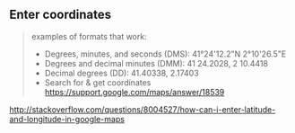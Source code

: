 ## Enter coordinates

> examples of formats that work:
>   - Degrees, minutes, and seconds (DMS): 41°24'12.2"N 2°10'26.5"E
>   - Degrees and decimal minutes (DMM): 41 24.2028, 2 10.4418
>   - Decimal degrees (DD): 41.40338, 2.17403
> - Search for & get coordinates https://support.google.com/maps/answer/18539

http://stackoverflow.com/questions/8004527/how-can-i-enter-latitude-and-longitude-in-google-maps
